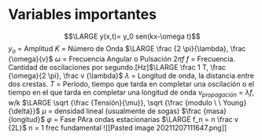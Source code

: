 # Variables importantes
$$\LARGE y(x,t)= y_0 sen(kx-\omega t)$$
$y_o$ = Amplitud
$K$ = Número de Onda $\LARGE \frac  {2 \pi}{\lambda}, \frac {\omega}{v}$
$\omega$ = Frecuencia Angular o Pulsación $2\pi f$
$f$ = Frecuencia. Cantidad de oscilaciones por segundo.[Hz]$\LARGE \frac 1 T, \frac {\omega}{2 \pi}, \frac v {\lambda}$
$\lambda$ = Longitud de onda, la distancia entre dos crestas.
$T$ = Período, tiempo que tarda en completar una oscilación o el tiempo en el que tarda en completar una longitud de onda
$v_{propagación}$ = $\lambda f$, w/k $\LARGE \sqrt {\frac {Tensión}{\mu}}, \sqrt {\frac {modulo \ \ Young}{\delta}}$
$\mu$ = densidad lineal (usualmente de sogas) $\frac {masa}{longitud}$
$\varphi$ = Fase
PAra ondas estacionarias $\LARGE f_n = n \frac v {2L}$   n = 1 frec fundamental
![[Pasted image 20211207111647.png]]


